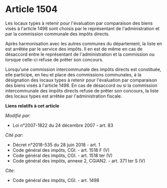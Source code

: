 # Article 1504

Les locaux types à retenir pour l'évaluation par comparaison des biens visés à l'article 1498 sont choisis par le
représentant de l'administration et par la commission communale des impôts directs. 

Après harmonisation avec les autres communes du département, la liste en est arrêtée par le service des impôts. Il en est de
même en cas de désaccord entre le représentant de l'administration et la commission ou lorsque celle-ci refuse de prêter son
concours. 

Lorsqu'une commission intercommunale des impôts directs est constituée, elle participe, en lieu et place des commissions
communales, à la désignation des locaux types à retenir pour l'évaluation par comparaison des biens visés à l'article 1498.
En cas de désaccord ou si la commission intercommunale des impôts directs refuse de prêter son concours, la liste des locaux
types est arrêtée par l'administration fiscale.

**Liens relatifs à cet article**

_Modifié par_:

  - Loi n°2007-1822 du 24 décembre 2007 - art. 83

_Cité par_:

  - Décret n°2018-535 du 28 juin 2018 - art. 1
  - Code général des impôts, CGI. - art. 1518 F (V)
  - Code général des impôts, CGI. - art. 1518 ter (V)
  - Code général des impôts, annexe 2, CGIAN2. - art. 371 ter S (V)

_Cite_:

  - Code général des impôts, CGI. - art. 1498
